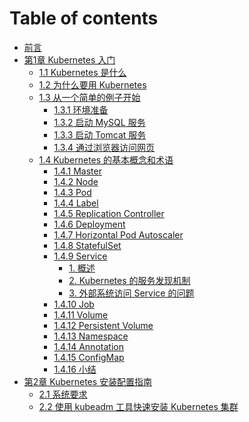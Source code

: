# Table of contents

* [前言](README.md)
* [第1章 Kubernetes 入门](1-Kubernetes-Introduction/README.md)
    * [1.1 Kubernetes 是什么](1-Kubernetes-Introduction/1.1-What-is-Kubernetes.md)
    * [1.2 为什么要用 Kubernetes](1-Kubernetes-Introduction/1.2-Why-Kubernetes.md)
    * [1.3 从一个简单的例子开始](1-Kubernetes-Introduction/1.3-Start-with-a-simple-example/README.md)
        * [1.3.1 环境准备](1-Kubernetes-Introduction/1.3-Start-with-a-simple-example/1.3.1-Environmental-preparation.md)
        * [1.3.2 启动 MySQL 服务](1-Kubernetes-Introduction/1.3-Start-with-a-simple-example/1.3.2-Start-mysql-service.md)
        * [1.3.3 启动 Tomcat 服务](1-Kubernetes-Introduction/1.3-Start-with-a-simple-example/1.3.3-Start-tomcat-service.md)
        * [1.3.4 通过浏览器访问网页](1-Kubernetes-Introduction/1.3-Start-with-a-simple-example/1.3.4-Accessing-web-pages-through-a-browser.md)
    * [1.4 Kubernetes 的基本概念和术语](1-Kubernetes-Introduction/1.4-Basic-concepts-and-terms-of-kubernetes/README.md)
        * [1.4.1 Master](1-Kubernetes-Introduction/1.4-Basic-concepts-and-terms-of-kubernetes/1.4.1-Master.md)
        * [1.4.2 Node]()
        * [1.4.3 Pod]()
        * [1.4.4 Label]()
        * [1.4.5 Replication Controller]()
        * [1.4.6 Deployment]()
        * [1.4.7 Horizontal Pod Autoscaler]()
        * [1.4.8 StatefulSet]()
        * [1.4.9 Service]()
            * [1. 概述]()
            * [2. Kubernetes 的服务发现机制]()
            * [3. 外部系统访问 Service 的问题]()
        * [1.4.10 Job]()
        * [1.4.11 Volume]()
        * [1.4.12 Persistent Volume]()
        * [1.4.13 Namespace]()
        * [1.4.14 Annotation]()
        * [1.4.15 ConfigMap]()
        * [1.4.16 小结]()
* [第2章 Kubernetes 安装配置指南](2-Kubernetes-Installation-configuration-guide/README.md)
    * [2.1 系统要求](2-Kubernetes-Installation-configuration-guide/2.1-system-requirements.md)
    * [2.2 使用 kubeadm 工具快速安装 Kubernetes 集群](2-Kubernetes-Installation-configuration-guide/2.2-Quick-installation-of-kubernetes-cluster-using-kubeadm-tool/README.md)
    
    